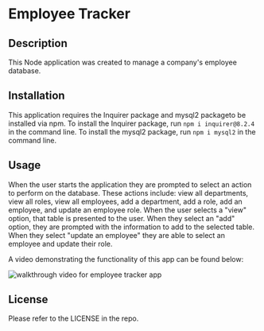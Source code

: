 # Employee Tracker

## Description
This Node application was created to manage a company's employee database.

## Installation
This application requires the Inquirer package and mysql2 packageto be installed via npm. To install the Inquirer package, run `npm i inquirer@8.2.4` in the command line. To install the mysql2 package, run `npm i mysql2` in the command line.

## Usage
When the user starts the application they are prompted to select an action to perform on the database. These actions include:
view all departments, view all roles, view all employees, add a department, add a role, add an employee, and update an employee role. When the user selects a "view" option, that table is presented to the user. When they select an "add" option, they are prompted with the information to add to the selected table. When they select "update an employee" they are able to select an employee and update their role. 

A video demonstrating the functionality of this app can be found below:

![walkthrough video for employee tracker app](https://drive.google.com/file/d/1ZbShT3DCb0Cxeqsck_CnNzoJlS_UcMYY/view)

## License
Please refer to the LICENSE in the repo.
